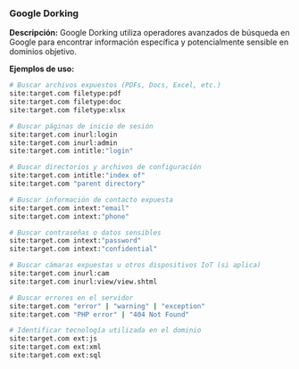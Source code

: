 ### Google Dorking
**Descripción:** Google Dorking utiliza operadores avanzados de búsqueda en Google para encontrar información específica y potencialmente sensible en dominios objetivo.

**Ejemplos de uso:**

```bash
# Buscar archivos expuestos (PDFs, Docs, Excel, etc.)
site:target.com filetype:pdf
site:target.com filetype:doc
site:target.com filetype:xlsx

# Buscar páginas de inicio de sesión
site:target.com inurl:login
site:target.com inurl:admin
site:target.com intitle:"login"

# Buscar directorios y archivos de configuración
site:target.com intitle:"index of"
site:target.com "parent directory"

# Buscar información de contacto expuesta
site:target.com intext:"email"
site:target.com intext:"phone"

# Buscar contraseñas o datos sensibles
site:target.com intext:"password"
site:target.com intext:"confidential"

# Buscar cámaras expuestas u otros dispositivos IoT (si aplica)
site:target.com inurl:cam
site:target.com inurl:view/view.shtml

# Buscar errores en el servidor
site:target.com "error" | "warning" | "exception"
site:target.com "PHP error" | "404 Not Found"

# Identificar tecnología utilizada en el dominio
site:target.com ext:js
site:target.com ext:xml
site:target.com ext:sql
```
